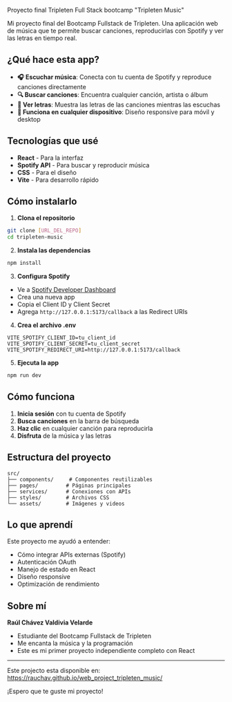 Proyecto final Tripleten Full Stack bootcamp
"Tripleten Music"

Mi proyecto final del Bootcamp Fullstack de Tripleten. Una aplicación web de música que te permite buscar canciones, reproducirlas con Spotify y ver las letras en tiempo real.

## ¿Qué hace esta app?

- **🎧 Escuchar música**: Conecta con tu cuenta de Spotify y reproduce canciones directamente
- **🔍 Buscar canciones**: Encuentra cualquier canción, artista o álbum
- **📝 Ver letras**: Muestra las letras de las canciones mientras las escuchas
- **📱 Funciona en cualquier dispositivo**: Diseño responsive para móvil y desktop

## Tecnologías que usé

- **React** - Para la interfaz
- **Spotify API** - Para buscar y reproducir música
- **CSS** - Para el diseño
- **Vite** - Para desarrollo rápido

## Cómo instalarlo

1. **Clona el repositorio**

```bash
git clone [URL_DEL_REPO]
cd tripleten-music
```

2. **Instala las dependencias**

```bash
npm install
```

3. **Configura Spotify**

- Ve a [Spotify Developer Dashboard](https://developer.spotify.com/dashboard)
- Crea una nueva app
- Copia el Client ID y Client Secret
- Agrega `http://127.0.0.1:5173/callback` a las Redirect URIs

4. **Crea el archivo .env**

```env
VITE_SPOTIFY_CLIENT_ID=tu_client_id
VITE_SPOTIFY_CLIENT_SECRET=tu_client_secret
VITE_SPOTIFY_REDIRECT_URI=http://127.0.0.1:5173/callback
```

5. **Ejecuta la app**

```bash
npm run dev
```

## Cómo funciona

1. **Inicia sesión** con tu cuenta de Spotify
2. **Busca canciones** en la barra de búsqueda
3. **Haz clic** en cualquier canción para reproducirla
4. **Disfruta** de la música y las letras

## Estructura del proyecto

```
src/
├── components/     # Componentes reutilizables
├── pages/         # Páginas principales
├── services/      # Conexiones con APIs
├── styles/        # Archivos CSS
└── assets/        # Imágenes y videos
```

## Lo que aprendí

Este proyecto me ayudó a entender:

- Cómo integrar APIs externas (Spotify)
- Autenticación OAuth
- Manejo de estado en React
- Diseño responsive
- Optimización de rendimiento

## Sobre mí

**Raúl Chávez Valdivia Velarde**

- Estudiante del Bootcamp Fullstack de Tripleten
- Me encanta la música y la programación
- Este es mi primer proyecto independiente completo con React

---

Este projecto esta disponible en:
https://rauchav.github.io/web_project_tripleten_music/

¡Espero que te guste mi proyecto!
